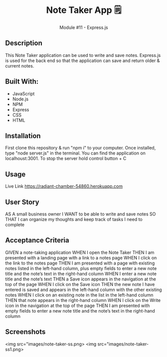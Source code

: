 <h1 align="center">Note Taker App 🗒️</h1>
<p align="center">Module #11 - Express.js</p>

## Description
This Note Taker application can be used to write and save notes. Express.js is used for the back end so that the application can save and return older & current notes.

## Built With:
* JavaScript
* Node.js
* NPM
* Express
* CSS
* HTML

## Installation
First clone this repository & run "npm i" to your computer. Once installed, type "node server.js" in the terminal. You can find the application on localhoust:3001. To stop the server hold control button + C

## Usage
Live Link https://radiant-chamber-54860.herokuapp.com

## User Story

AS A small business owner
I WANT to be able to write and save notes
SO THAT I can organize my thoughts and keep track of tasks I need to complete

## Acceptance Criteria

GIVEN a note-taking application
WHEN I open the Note Taker
THEN I am presented with a landing page with a link to a notes page
WHEN I click on the link to the notes page
THEN I am presented with a page with existing notes listed in the left-hand column, plus empty fields to enter a new note title and the note’s text in the right-hand column
WHEN I enter a new note title and the note’s text
THEN a Save icon appears in the navigation at the top of the page
WHEN I click on the Save icon
THEN the new note I have entered is saved and appears in the left-hand column with the other existing notes
WHEN I click on an existing note in the list in the left-hand column
THEN that note appears in the right-hand column
WHEN I click on the Write icon in the navigation at the top of the page
THEN I am presented with empty fields to enter a new note title and the note’s text in the right-hand column

## Screenshots
<img src="images/note-taker-ss.png>
<img src="images/note-taker-ss1.png>

